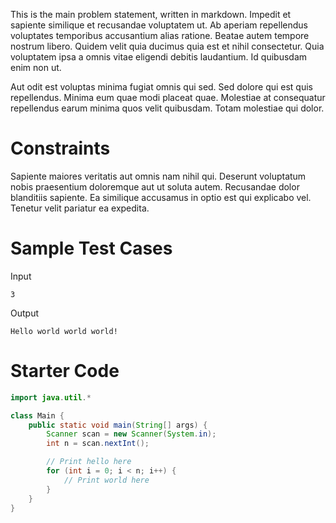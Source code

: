 This is the main problem statement, written in markdown. Impedit et sapiente similique et recusandae voluptatem ut. Ab aperiam repellendus voluptates temporibus accusantium alias ratione. Beatae autem tempore nostrum libero. Quidem velit quia ducimus quia est et nihil consectetur. Quia voluptatem ipsa a omnis vitae eligendi debitis laudantium. Id quibusdam enim non ut.

Aut odit est voluptas minima fugiat omnis qui sed. Sed dolore qui est quis repellendus. Minima eum quae modi placeat quae. Molestiae at consequatur repellendus earum minima quos velit quibusdam. Totam molestiae qui dolor.

# Constraints

Sapiente maiores veritatis aut omnis nam nihil qui. Deserunt voluptatum nobis praesentium doloremque aut ut soluta autem. Recusandae dolor blanditiis sapiente. Ea similique accusamus in optio est qui explicabo vel. Tenetur velit pariatur ea expedita.

# Sample Test Cases

Input

```
3
```

Output

```
Hello world world world!
```

# Starter Code

```java
import java.util.*

class Main {
    public static void main(String[] args) {
        Scanner scan = new Scanner(System.in);
        int n = scan.nextInt();

        // Print hello here
        for (int i = 0; i < n; i++) {
            // Print world here
        }
    }
}
```